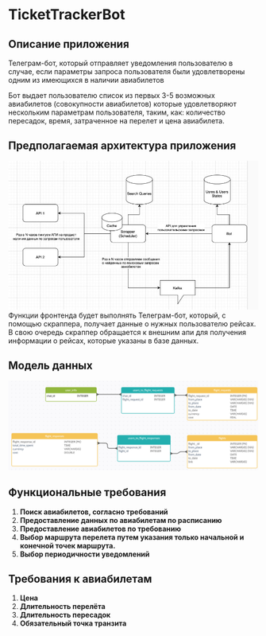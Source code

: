 # TicketTrackerBot
## Описание приложения
Телеграм-бот, который отправляет уведомления пользователю в случае, если параметры запроса пользователя были удовлетворены одним из имеющихся в наличии авиабилетов

Бот выдает пользователю список из первых 3-5 возможных авиабилетов (совокупности авиабилетов) которые удовлетворяют нескольким параметрам пользователя, таким, как: количество пересадок, время, затраченное на перелет и цена авиабилета.

## Предполагаемая архитектура приложения
![architecture.jpg](README/architecture.jpg)
Функции фронтенда будет выполнять Телеграм-бот, который, с помощью скраппера, получает данные о нужных пользователю рейсах.
В свою очередь скраппер обращается к внешним апи для получения информации о рейсах, которые указаны в базе данных.
## Модель данных
![DB_structure.png](README/DB_structure.png)

## Функциональные требования

1. **Поиск авиабилетов, согласно требований**
2. **Предоставление данных по авиабилетам по расписанию**
3. **Предоставление авиабилетов по требованию**
4. **Выбор маршрута перелета путем указания только начальной и конечной точек маршрута.**
5. **Выбор периодичности уведомлений**

## Требования к авиабилетам

1. **Цена**
2. **Длительность перелёта**
3. **Длительность пересадок**
4. **Обязательный точка транзита**